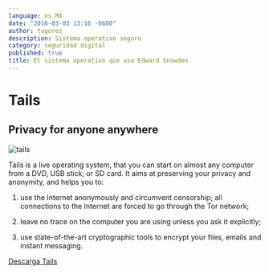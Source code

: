 ```yaml
---
language: es_MX
date: "2016-03-03 13:16 -0600"
author: tugorez
description: Sistema operativo seguro
category: seguridad digital
published: true
title: El sistema operativo que usa Edward Snowden
---
```



# Tails
## Privacy for anyone anywhere

![tails]({{site.baseurl}}/media/tails.jpg)


Tails is a live operating system, that you can start on almost any computer from a DVD, USB stick, or SD card. It aims at preserving your privacy and anonymity, and helps you to:

1. use the Internet anonymously and circumvent censorship;
all connections to the Internet are forced to go through the Tor network;

2. leave no trace on the computer you are using unless you ask it explicitly;

3. use state-of-the-art cryptographic tools to encrypt your files, emails and instant messaging.

[Descarga Tails](https://tails.boum.org/ "Descarga tails")
